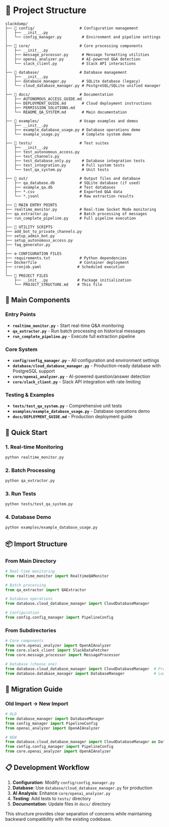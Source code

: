 # 📁 Project Structure

```
slackdump/
├── 📁 config/                    # Configuration management
│   ├── __init__.py
│   └── config_manager.py         # Environment and pipeline settings
│
├── 📁 core/                      # Core processing components
│   ├── __init__.py
│   ├── message_processor.py      # Message formatting utilities
│   ├── openai_analyzer.py        # AI-powered Q&A detection
│   └── slack_client.py           # Slack API interactions
│
├── 📁 database/                  # Database management
│   ├── __init__.py
│   ├── database_manager.py       # SQLite database (legacy)
│   └── cloud_database_manager.py # PostgreSQL/SQLite unified manager
│
├── 📁 docs/                      # Documentation
│   ├── AUTONOMOUS_ACCESS_GUIDE.md
│   ├── DEPLOYMENT_GUIDE.md       # Cloud deployment instructions
│   ├── PERMISSION_SOLUTIONS.md
│   └── README_QA_SYSTEM.md       # Main documentation
│
├── 📁 examples/                  # Usage examples and demos
│   ├── __init__.py
│   ├── example_database_usage.py # Database operations demo
│   └── example_usage.py          # Complete system demo
│
├── 📁 tests/                     # Test suites
│   ├── __init__.py
│   ├── test_autonomous_access.py
│   ├── test_channels.py
│   ├── test_database_only.py     # Database integration tests
│   ├── test_integration.py       # Full system tests
│   └── test_qa_system.py         # Unit tests
│
├── 📁 out/                       # Output files and database
│   ├── qa_database.db           # SQLite database (if used)
│   ├── example_qa.db            # Test databases
│   ├── *.csv                    # Exported Q&A data
│   └── *.jsonl                  # Raw extraction results
│
├── 🚀 MAIN ENTRY POINTS
├── realtime_monitor.py          # Real-time Socket Mode monitoring
├── qa_extractor.py              # Batch processing of messages
├── run_complete_pipeline.py     # Full pipeline execution
│
├── 🔧 UTILITY SCRIPTS
├── add_bot_to_private_channels.py
├── setup_admin_bot.py
├── setup_autonomous_access.py
├── faq_generator.py
│
├── ⚙️ CONFIGURATION FILES
├── requirements.txt             # Python dependencies
├── Dockerfile                   # Container deployment
├── cronjob.yaml                # Scheduled execution
│
└── 📄 PROJECT FILES
    ├── __init__.py             # Package initialization
    └── PROJECT_STRUCTURE.md    # This file
```

## 🎯 Main Components

### Entry Points
- **`realtime_monitor.py`** - Start real-time Q&A monitoring
- **`qa_extractor.py`** - Run batch processing on historical messages
- **`run_complete_pipeline.py`** - Execute full extraction pipeline

### Core System
- **`config/config_manager.py`** - All configuration and environment settings
- **`database/cloud_database_manager.py`** - Production-ready database with PostgreSQL support
- **`core/openai_analyzer.py`** - AI-powered question/answer detection
- **`core/slack_client.py`** - Slack API integration with rate limiting

### Testing & Examples
- **`tests/test_qa_system.py`** - Comprehensive unit tests
- **`examples/example_database_usage.py`** - Database operations demo
- **`docs/DEPLOYMENT_GUIDE.md`** - Production deployment guide

## 🚀 Quick Start

### 1. Real-time Monitoring
```bash
python realtime_monitor.py
```

### 2. Batch Processing
```bash
python qa_extractor.py
```

### 3. Run Tests
```bash
python tests/test_qa_system.py
```

### 4. Database Demo
```bash
python examples/example_database_usage.py
```

## 📦 Import Structure

### From Main Directory
```python
# Real-time monitoring
from realtime_monitor import RealtimeQAMonitor

# Batch processing
from qa_extractor import QAExtractor

# Database operations
from database.cloud_database_manager import CloudDatabaseManager

# Configuration
from config.config_manager import PipelineConfig
```

### From Subdirectories
```python
# Core components
from core.openai_analyzer import OpenAIAnalyzer
from core.slack_client import SlackDataFetcher
from core.message_processor import MessageProcessor

# Database (choose one)
from database.cloud_database_manager import CloudDatabaseManager  # Production
from database.database_manager import DatabaseManager             # Local SQLite
```

## 🔄 Migration Guide

### Old Import → New Import
```python
# OLD
from database_manager import DatabaseManager
from config_manager import PipelineConfig
from openai_analyzer import OpenAIAnalyzer

# NEW
from database.cloud_database_manager import CloudDatabaseManager as DatabaseManager
from config.config_manager import PipelineConfig
from core.openai_analyzer import OpenAIAnalyzer
```

## 📋 Development Workflow

1. **Configuration**: Modify `config/config_manager.py`
2. **Database**: Use `database/cloud_database_manager.py` for production
3. **AI Analysis**: Enhance `core/openai_analyzer.py`
4. **Testing**: Add tests to `tests/` directory
5. **Documentation**: Update files in `docs/` directory

This structure provides clear separation of concerns while maintaining backward compatibility with the existing codebase.